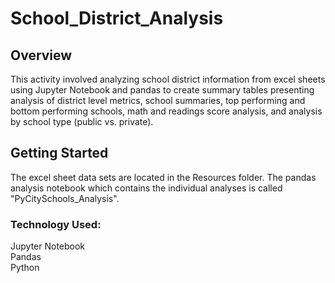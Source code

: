 # School_District_Analysis

## Overview
This activity involved analyzing school district information from excel sheets using Jupyter Notebook and pandas to create summary tables presenting analysis of district level metrics, school summaries, top performing and bottom performing schools, math and readings score analysis, and analysis by school type (public vs. private).

## Getting Started
The excel sheet data sets are located in the Resources folder. The pandas analysis notebook which contains the individual analyses is called "PyCitySchools_Analysis".

### Technology Used:
Jupyter Notebook  
Pandas  
Python  

